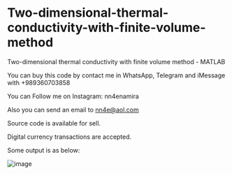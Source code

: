 # Two-dimensional-thermal-conductivity-with-finite-volume-method
Two-dimensional thermal conductivity with finite volume method - MATLAB

You can buy this code by contact me in WhatsApp, Telegram and iMessage with +989360703858

You can Follow me on Instagram: nn4enamira

Also you can send an email to nn4e@aol.com

Source code is available for sell.

Digital currency transactions are accepted.

Some output is as below:

![image](https://github.com/user-attachments/assets/ff086b6b-e356-44bf-bf83-c3d25698fb16)

